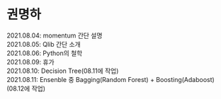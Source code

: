 # **권명하**

2021.08.04: momentum 간단 설명  
2021.08.05: Qlib 간단 소개  
2021.08.06: Python의 철학  
2021.08.09: 휴가  
2021.08.10: Decision Tree(08.11에 작업)  
2021.08.11: Ensenble 중 Bagging(Random Forest) + Boosting(Adaboost)(08.12에 작업)